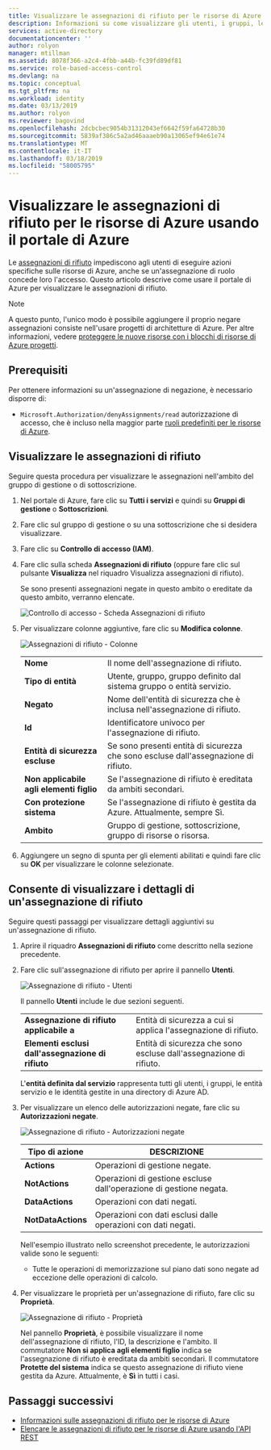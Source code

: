 ```yaml
---
title: Visualizzare le assegnazioni di rifiuto per le risorse di Azure usando il portale di Azure | Microsoft Docs
description: Informazioni su come visualizzare gli utenti, i gruppi, le entità servizio e le identità gestite a cui è stato negato l'accesso ad azioni specifiche sulle risorse di Azure in ambito specifico usando il portale di Azure.
services: active-directory
documentationcenter: ''
author: rolyon
manager: mtillman
ms.assetid: 8078f366-a2c4-4fbb-a44b-fc39fd89df81
ms.service: role-based-access-control
ms.devlang: na
ms.topic: conceptual
ms.tgt_pltfrm: na
ms.workload: identity
ms.date: 03/13/2019
ms.author: rolyon
ms.reviewer: bagovind
ms.openlocfilehash: 2dcbcbec9054b31312043ef6642f59fa64728b30
ms.sourcegitcommit: 5839af386c5a2ad46aaaeb90a13065ef94e61e74
ms.translationtype: MT
ms.contentlocale: it-IT
ms.lasthandoff: 03/18/2019
ms.locfileid: "58005795"
---
```

# <a name="view-deny-assignments-for-azure-resources-using-the-azure-portal"></a>Visualizzare le assegnazioni di rifiuto per le risorse di Azure usando il portale di Azure

Le [assegnazioni di rifiuto](deny-assignments.md) impediscono agli utenti di eseguire azioni specifiche sulle risorse di Azure, anche se un'assegnazione di ruolo concede loro l'accesso. Questo articolo descrive come usare il portale di Azure per visualizzare le assegnazioni di rifiuto.

> [!NOTE]
> A questo punto, l'unico modo è possibile aggiungere il proprio negare assegnazioni consiste nell'usare progetti di architetture di Azure. Per altre informazioni, vedere [proteggere le nuove risorse con i blocchi di risorse di Azure progetti](../governance/blueprints/tutorials/protect-new-resources.md).

## <a name="prerequisites"></a>Prerequisiti

Per ottenere informazioni su un'assegnazione di negazione, è necessario disporre di:

- `Microsoft.Authorization/denyAssignments/read` autorizzazione di accesso, che è incluso nella maggior parte [ruoli predefiniti per le risorse di Azure](built-in-roles.md).

## <a name="view-deny-assignments"></a>Visualizzare le assegnazioni di rifiuto

Seguire questa procedura per visualizzare le assegnazioni nell'ambito del gruppo di gestione o di sottoscrizione.

1. Nel portale di Azure, fare clic su **Tutti i servizi** e quindi su **Gruppi di gestione** o **Sottoscrizioni**.

1. Fare clic sul gruppo di gestione o su una sottoscrizione che si desidera visualizzare.

1. Fare clic su **Controllo di accesso (IAM)**.

1. Fare clic sulla scheda **Assegnazioni di rifiuto** (oppure fare clic sul pulsante **Visualizza** nel riquadro Visualizza assegnazioni di rifiuto).

    Se sono presenti assegnazioni negate in questo ambito o ereditate da questo ambito, verranno elencate.

    ![Controllo di accesso - Scheda Assegnazioni di rifiuto](./media/deny-assignments-portal/access-control-deny-assignments.png)

1. Per visualizzare colonne aggiuntive, fare clic su **Modifica colonne**.

    ![Assegnazioni di rifiuto - Colonne](./media/deny-assignments-portal/deny-assignments-columns.png)

    |  |  |
    | --- | --- |
    | **Nome** | Il nome dell'assegnazione di rifiuto. |
    | **Tipo di entità** | Utente, gruppo, gruppo definito dal sistema gruppo o entità servizio. |
    | **Negato**  | Nome dell'entità di sicurezza che è inclusa nell'assegnazione di rifiuto. |
    | **Id** | Identificatore univoco per l'assegnazione di rifiuto. |
    | **Entità di sicurezza escluse** | Se sono presenti entità di sicurezza che sono escluse dall'assegnazione di rifiuto. |
    | **Non applicabile agli elementi figlio** | Se l'assegnazione di rifiuto è ereditata da ambiti secondari. |
    | **Con protezione sistema** | Se l'assegnazione di rifiuto è gestita da Azure. Attualmente, sempre Sì. |
    | **Ambito** | Gruppo di gestione, sottoscrizione, gruppo di risorse o risorsa. |

1. Aggiungere un segno di spunta per gli elementi abilitati e quindi fare clic su **OK** per visualizzare le colonne selezionate.

## <a name="view-details-about-a-deny-assignment"></a>Consente di visualizzare i dettagli di un'assegnazione di rifiuto

Seguire questi passaggi per visualizzare dettagli aggiuntivi su un'assegnazione di rifiuto.

1. Aprire il riquadro **Assegnazioni di rifiuto** come descritto nella sezione precedente.

1. Fare clic sull'assegnazione di rifiuto per aprire il pannello **Utenti**.

    ![Assegnazione di rifiuto - Utenti](./media/deny-assignments-portal/deny-assignment-users.png)

    Il pannello **Utenti** include le due sezioni seguenti.

    |  |  |
    | --- | --- |
    | **Assegnazione di rifiuto applicabile a**  | Entità di sicurezza a cui si applica l'assegnazione di rifiuto. |
    | **Elementi esclusi dall'assegnazione di rifiuto** | Entità di sicurezza che sono escluse dall'assegnazione di rifiuto. |

    L'**entità definita dal servizio** rappresenta tutti gli utenti, i gruppi, le entità servizio e le identità gestite in una directory di Azure AD.

1. Per visualizzare un elenco delle autorizzazioni negate, fare clic su **Autorizzazioni negate**.

    ![Assegnazione di rifiuto - Autorizzazioni negate](./media/deny-assignments-portal/deny-assignment-denied-permissions.png)

    | Tipo di azione | DESCRIZIONE |
    | --- | --- |
    | **Actions**  | Operazioni di gestione negate. |
    | **NotActions** | Operazioni di gestione escluse dall'operazione di gestione negata. |
    | **DataActions**  | Operazioni con dati negati. |
    | **NotDataActions** | Operazioni con dati esclusi dalle operazioni con dati negati. |

    Nell'esempio illustrato nello screenshot precedente, le autorizzazioni valide sono le seguenti:

    - Tutte le operazioni di memorizzazione sul piano dati sono negate ad eccezione delle operazioni di calcolo.

1. Per visualizzare le proprietà per un'assegnazione di rifiuto, fare clic su **Proprietà**.

    ![Assegnazione di rifiuto - Proprietà](./media/deny-assignments-portal/deny-assignment-properties.png)

    Nel pannello **Proprietà**, è possibile visualizzare il nome dell'assegnazione di rifiuto, l'ID, la descrizione e l'ambito. Il commutatore **Non si applica agli elementi figlio** indica se l'assegnazione di rifiuto è ereditata da ambiti secondari. Il commutatore **Protette del sistema** indica se questo assegnazione di rifiuto viene gestita da Azure. Attualmente, è **Sì** in tutti i casi.

## <a name="next-steps"></a>Passaggi successivi

* [Informazioni sulle assegnazioni di rifiuto per le risorse di Azure](deny-assignments.md)
* [Elencare le assegnazioni di rifiuto per le risorse di Azure usando l'API REST](deny-assignments-rest.md)
